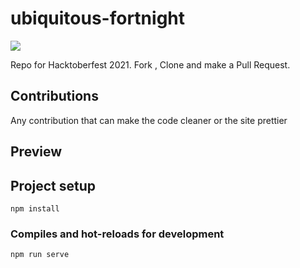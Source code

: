 # ubiquitous-fortnight

![](https://img.shields.io/badge/%20-hacktoberfest%20-orange)


Repo for Hacktoberfest 2021. Fork , Clone and make a Pull Request.

## Contributions

Any contribution that can make the code cleaner or the site prettier


## Preview


## Project setup
```
npm install
```

### Compiles and hot-reloads for development
```
npm run serve
```


